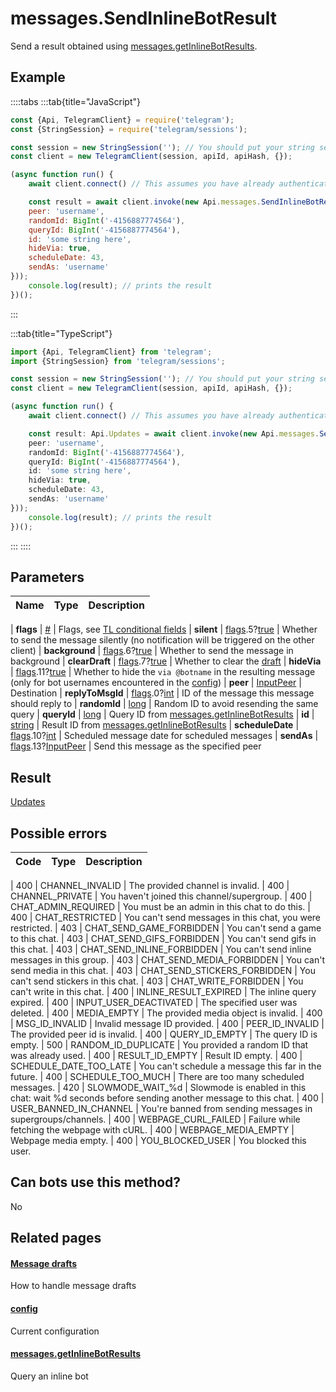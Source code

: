 # messages.SendInlineBotResult

Send a result obtained using [messages.getInlineBotResults](https://core.telegram.org/method/messages.getInlineBotResults).



## Example

::::tabs
:::tab{title="JavaScript"}
```js
const {Api, TelegramClient} = require('telegram');
const {StringSession} = require('telegram/sessions');

const session = new StringSession(''); // You should put your string session here
const client = new TelegramClient(session, apiId, apiHash, {});

(async function run() {
    await client.connect() // This assumes you have already authenticated with .start()

    const result = await client.invoke(new Api.messages.SendInlineBotResult({
    peer: 'username',
    randomId: BigInt('-4156887774564'),
    queryId: BigInt('-4156887774564'),
    id: 'some string here',
    hideVia: true,
    scheduleDate: 43,
    sendAs: 'username'
}));
    console.log(result); // prints the result
})();
```
:::

:::tab{title="TypeScript"}
```ts
import {Api, TelegramClient} from 'telegram';
import {StringSession} from 'telegram/sessions';

const session = new StringSession(''); // You should put your string session here
const client = new TelegramClient(session, apiId, apiHash, {});

(async function run() {
    await client.connect() // This assumes you have already authenticated with .start()

    const result: Api.Updates = await client.invoke(new Api.messages.SendInlineBotResult({
    peer: 'username',
    randomId: BigInt('-4156887774564'),
    queryId: BigInt('-4156887774564'),
    id: 'some string here',
    hideVia: true,
    scheduleDate: 43,
    sendAs: 'username'
}));
    console.log(result); // prints the result
})();
```
:::
::::



## Parameters

| Name | Type | Description |
| :--: | ---- | ----------- |

| **flags** | [#](https://core.telegram.org/type/%23) | Flags, see [TL conditional fields](https://core.telegram.org/mtproto/TL-combinators#conditional-fields) 
| **silent** | [flags](https://core.telegram.org/mtproto/TL-combinators#conditional-fields).5?[true](https://core.telegram.org/constructor/true) | Whether to send the message silently (no notification will be triggered on the other client) 
| **background** | [flags](https://core.telegram.org/mtproto/TL-combinators#conditional-fields).6?[true](https://core.telegram.org/constructor/true) | Whether to send the message in background 
| **clearDraft** | [flags](https://core.telegram.org/mtproto/TL-combinators#conditional-fields).7?[true](https://core.telegram.org/constructor/true) | Whether to clear the [draft](https://core.telegram.org/api/drafts) 
| **hideVia** | [flags](https://core.telegram.org/mtproto/TL-combinators#conditional-fields).11?[true](https://core.telegram.org/constructor/true) | Whether to hide the `via @botname` in the resulting message (only for bot usernames encountered in the [config](https://core.telegram.org/constructor/config)) 
| **peer** | [InputPeer](https://core.telegram.org/type/InputPeer) | Destination 
| **replyToMsgId** | [flags](https://core.telegram.org/mtproto/TL-combinators#conditional-fields).0?[int](https://core.telegram.org/type/int) | ID of the message this message should reply to 
| **randomId** | [long](https://core.telegram.org/type/long) | Random ID to avoid resending the same query 
| **queryId** | [long](https://core.telegram.org/type/long) | Query ID from [messages.getInlineBotResults](https://core.telegram.org/method/messages.getInlineBotResults) 
| **id** | [string](https://core.telegram.org/type/string) | Result ID from [messages.getInlineBotResults](https://core.telegram.org/method/messages.getInlineBotResults) 
| **scheduleDate** | [flags](https://core.telegram.org/mtproto/TL-combinators#conditional-fields).10?[int](https://core.telegram.org/type/int) | Scheduled message date for scheduled messages 
| **sendAs** | [flags](https://core.telegram.org/mtproto/TL-combinators#conditional-fields).13?[InputPeer](https://core.telegram.org/type/InputPeer) | Send this message as the specified peer 


## Result

[Updates](https://core.telegram.org/type/Updates)



## Possible errors

| Code | Type | Description |
| :--: | ---- | ----------- |

| 400 | CHANNEL\_INVALID | The provided channel is invalid. 
| 400 | CHANNEL\_PRIVATE | You haven't joined this channel/supergroup. 
| 400 | CHAT\_ADMIN\_REQUIRED | You must be an admin in this chat to do this. 
| 400 | CHAT\_RESTRICTED | You can't send messages in this chat, you were restricted. 
| 403 | CHAT\_SEND\_GAME\_FORBIDDEN | You can't send a game to this chat. 
| 403 | CHAT\_SEND\_GIFS\_FORBIDDEN | You can't send gifs in this chat. 
| 403 | CHAT\_SEND\_INLINE\_FORBIDDEN | You can't send inline messages in this group. 
| 403 | CHAT\_SEND\_MEDIA\_FORBIDDEN | You can't send media in this chat. 
| 403 | CHAT\_SEND\_STICKERS\_FORBIDDEN | You can't send stickers in this chat. 
| 403 | CHAT\_WRITE\_FORBIDDEN | You can't write in this chat. 
| 400 | INLINE\_RESULT\_EXPIRED | The inline query expired. 
| 400 | INPUT\_USER\_DEACTIVATED | The specified user was deleted. 
| 400 | MEDIA\_EMPTY | The provided media object is invalid. 
| 400 | MSG\_ID\_INVALID | Invalid message ID provided. 
| 400 | PEER\_ID\_INVALID | The provided peer id is invalid. 
| 400 | QUERY\_ID\_EMPTY | The query ID is empty. 
| 500 | RANDOM\_ID\_DUPLICATE | You provided a random ID that was already used. 
| 400 | RESULT\_ID\_EMPTY | Result ID empty. 
| 400 | SCHEDULE\_DATE\_TOO\_LATE | You can't schedule a message this far in the future. 
| 400 | SCHEDULE\_TOO\_MUCH | There are too many scheduled messages. 
| 420 | SLOWMODE\_WAIT\_%d | Slowmode is enabled in this chat: wait %d seconds before sending another message to this chat. 
| 400 | USER\_BANNED\_IN\_CHANNEL | You're banned from sending messages in supergroups/channels. 
| 400 | WEBPAGE\_CURL\_FAILED | Failure while fetching the webpage with cURL. 
| 400 | WEBPAGE\_MEDIA\_EMPTY | Webpage media empty. 
| 400 | YOU\_BLOCKED\_USER | You blocked this user. 


## Can bots use this method?

No

## Related pages

#### [Message drafts](https://core.telegram.org/api/drafts)

How to handle message drafts



#### [config](https://core.telegram.org/constructor/config)

Current configuration



#### [messages.getInlineBotResults](https://core.telegram.org/method/messages.getInlineBotResults)

Query an inline bot




